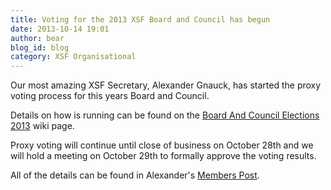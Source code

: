 ```yaml
---
title: Voting for the 2013 XSF Board and Council has begun
date: 2013-10-14 19:01
author: bear
blog_id: blog
category: XSF Organisational
---
```


Our most amazing XSF Secretary, Alexander Gnauck, has started the proxy voting process for this years Board and Council.

Details on how is running can be found on the [Board And Council Elections 2013](http://wiki.xmpp.org/web/Board_and_Council_Elections_2013) wiki page.

Proxy voting will continue until close of business on October 28th and we will hold a meeting on October 29th to formally approve the voting results.

All of the details can be found in Alexander's [Members Post](http://mail.jabber.org/pipermail/members/2013-October/007261.html "Members Post").
